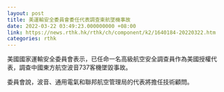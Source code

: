 ```yaml
---
layout: post
title: 美運輸安全委員會委任代表調查東航墜機事故
date: 2022-03-22 03:49:23.000000000 +08:00
link: https://news.rthk.hk/rthk/ch/component/k2/1640184-20220322.htm
categories: rthk
---
```


美國國家運輸安全委員會表示，已任命一名高級航空安全調查員作為美國授權代表，調查中國東方航空波音737客機墜毀事故。

委員會說，波音、通用電氣和聯邦航空管理局的代表將擔任技術顧問。
